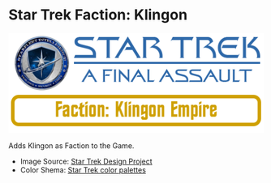# Star Trek Faction: Klingon
![Logo](https://github.com/ST-AFA/Faction-Klingon/blob/main/.images/ST-AFA-Banner.png)

Adds Klingon as Faction to the Game.

- Image Source: [Star Trek Design Project](https://www.startrekdesignproject.com/symbols/klingon-empire-2400s)
- Color Shema: [Star Trek color palettes](https://leonawicz.github.io/trekcolors/reference/trek_pal.html)
